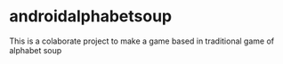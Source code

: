 # androidalphabetsoup
This is a colaborate project to make a game based in traditional game of alphabet soup
